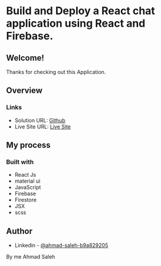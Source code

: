 # Build and Deploy a React chat application using React and Firebase.

## Welcome! 
Thanks for checking out this Application.

## Overview

### Links

- Solution URL: [Github](https://github.com/AhmadSaleh99)
- Live Site URL: [Live Site](https://resilient-begonia-948d46.netlify.app)

## My process

### Built with

- React Js
- material ui
- JavaScript
- Firebase
- Firestore
- JSX
- scss


## Author

- Linkedin - [@ahmad-saleh-b9a829205](https://www.linkedin.com/in/ahmad-saleh-b9a829205/)

By me
  Ahmad Saleh
